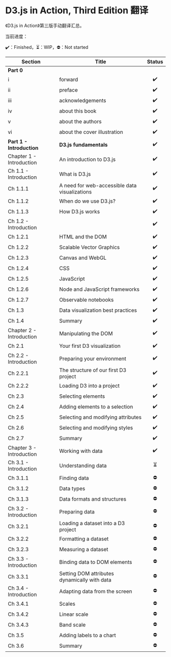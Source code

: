 # D3.js in Action, Third Edition 翻译

《D3.js in Action》第三版手动翻译汇总。

当前进度：

:heavy_check_mark:：Finished，:hourglass_flowing_sand:：WIP，:no_entry:：Not started

| Section                   | Title                                         |          Status          |
| ------------------------- | --------------------------------------------- | :----------------------: |
| **Part 0**                |                                               |                          |
| i                         | forward                                       |    :heavy_check_mark:    |
| ii                        | preface                                       |    :heavy_check_mark:    |
| iii                       | acknowledgements                              |    :heavy_check_mark:    |
| iv                        | about this book                               |    :heavy_check_mark:    |
| v                         | about the authors                             |    :heavy_check_mark:    |
| vi                        | about the cover illustration                  |    :heavy_check_mark:    |
| **Part 1 - Introduction** | **D3.js fundamentals**                        |    :heavy_check_mark:    |
| Chapter 1 - Introduction  | An introduction to D3.js                      |    :heavy_check_mark:    |
| Ch 1.1 - Introduction     | What is D3.js                                 |    :heavy_check_mark:    |
| Ch 1.1.1                  | A need for web-accessible data visualizations |    :heavy_check_mark:    |
| Ch 1.1.2                  | When do we use D3.js?                         |    :heavy_check_mark:    |
| Ch 1.1.3                  | How D3.js works                               |    :heavy_check_mark:    |
| Ch 1.2 - Introduction     |                                               |    :heavy_check_mark:    |
| Ch 1.2.1                  | HTML and the DOM                              |    :heavy_check_mark:    |
| Ch 1.2.2                  | Scalable Vector Graphics                      |    :heavy_check_mark:    |
| Ch 1.2.3                  | Canvas and WebGL                              |    :heavy_check_mark:    |
| Ch 1.2.4                  | CSS                                           |    :heavy_check_mark:    |
| Ch 1.2.5                  | JavaScript                                    |    :heavy_check_mark:    |
| Ch 1.2.6                  | Node and JavaScript frameworks                |    :heavy_check_mark:    |
| Ch 1.2.7                  | Observable notebooks                          |    :heavy_check_mark:    |
| Ch 1.3                    | Data visualization best practices             |    :heavy_check_mark:    |
| Ch 1.4                    | Summary                                       |    :heavy_check_mark:    |
| Chapter 2 - Introduction  | Manipulating the DOM                          |    :heavy_check_mark:    |
| Ch 2.1                    | Your first D3 visualization                   |    :heavy_check_mark:    |
| Ch 2.2 - Introduction     | Preparing your environment                    |    :heavy_check_mark:    |
| Ch 2.2.1                  | The structure of our first D3 project         |    :heavy_check_mark:    |
| Ch 2.2.2                  | Loading D3 into a project                     |    :heavy_check_mark:    |
| Ch 2.3                    | Selecting elements                            |    :heavy_check_mark:    |
| Ch 2.4                    | Adding elements to a selection                |    :heavy_check_mark:    |
| Ch 2.5                    | Selecting and modifying attributes            |    :heavy_check_mark:    |
| Ch 2.6                    | Selecting and modifying styles                |    :heavy_check_mark:    |
| Ch 2.7                    | Summary                                       |    :heavy_check_mark:    |
| Chapter 3 - Introduction  | Working with data                             |    :heavy_check_mark:    |
| Ch 3.1 - Introduction     | Understanding data                            | :hourglass_flowing_sand: |
| Ch 3.1.1                  | Finding data                                  |        :no_entry:        |
| Ch 3.1.2                  | Data types                                    |        :no_entry:        |
| Ch 3.1.3                  | Data formats and structures                   |        :no_entry:        |
| Ch 3.2 - Introduction     | Preparing data                                |        :no_entry:        |
| Ch 3.2.1                  | Loading a dataset into a D3 project           |        :no_entry:        |
| Ch 3.2.2                  | Formatting a dataset                          |        :no_entry:        |
| Ch 3.2.3                  | Measuring a dataset                           |        :no_entry:        |
| Ch 3.3 - Introduction     | Binding data to DOM elements                  |        :no_entry:        |
| Ch 3.3.1                  | Setting DOM attributes dynamically with data  |        :no_entry:        |
| Ch 3.4 - Introduction     | Adapting data from the screen                 |        :no_entry:        |
| Ch 3.4.1                  | Scales                                        |        :no_entry:        |
| Ch 3.4.2                  | Linear scale                                  |        :no_entry:        |
| Ch 3.4.3                  | Band scale                                    |        :no_entry:        |
| Ch 3.5                    | Adding labels to a chart                      |        :no_entry:        |
| Ch 3.6                    | Summary                                       |        :no_entry:        |


